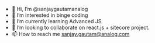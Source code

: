 - 👋 Hi, I’m @sanjaygautamanalog
- 👀 I’m interested in binge coding
- 🌱 I’m currently learning Advanced JS
- 💞️ I’m looking to collaborate on react.js + sitecore project.
- 📫 How to reach me sanjay.gautam@analog.com

<!---
sanjaygautamanalog/sanjaygautamanalog is a ✨ special ✨ repository because its `README.md` (this file) appears on your GitHub profile.
You can click the Preview link to take a look at your changes.
--->
